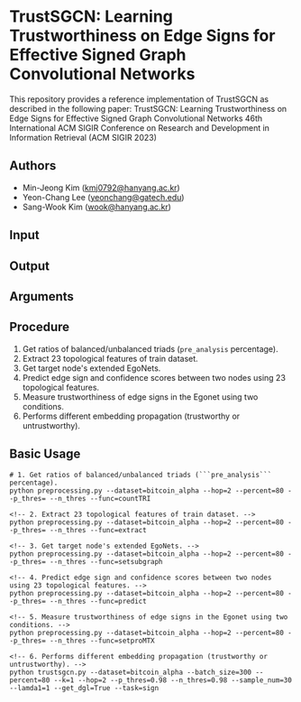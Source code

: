 # TrustSGCN: Learning Trustworthiness on Edge Signs for Effective Signed Graph Convolutional Networks

This repository provides a reference implementation of TrustSGCN as described in the following paper:
TrustSGCN: Learning Trustworthiness on Edge Signs for Effective Signed Graph Convolutional Networks
46th International ACM SIGIR Conference on Research and Development in Information Retrieval (ACM SIGIR 2023)

## Authors
- Min-Jeong Kim (kmj0792@hanyang.ac.kr)
- Yeon-Chang Lee (yeonchang@gatech.edu)
- Sang-Wook Kim (wook@hanyang.ac.kr)

## Input

## Output

## Arguments

## Procedure
1. Get ratios of balanced/unbalanced triads (```pre_analysis``` percentage).
2. Extract 23 topological features of train dataset.
3. Get target node's extended EgoNets.
4. Predict edge sign and confidence scores between two nodes using 23 topological features.
5. Measure trustworthiness of edge signs in the Egonet using two conditions.
6. Performs different embedding propagation (trustworthy or untrustworthy).

## Basic Usage

```
# 1. Get ratios of balanced/unbalanced triads (```pre_analysis``` percentage).
python preprocessing.py --dataset=bitcoin_alpha --hop=2 --percent=80 --p_thres= --n_thres --func=countTRI

<!-- 2. Extract 23 topological features of train dataset. -->
python preprocessing.py --dataset=bitcoin_alpha --hop=2 --percent=80 --p_thres= --n_thres --func=extract

<!-- 3. Get target node's extended EgoNets. -->
python preprocessing.py --dataset=bitcoin_alpha --hop=2 --percent=80 --p_thres= --n_thres --func=setsubgraph

<!-- 4. Predict edge sign and confidence scores between two nodes using 23 topological features. -->
python preprocessing.py --dataset=bitcoin_alpha --hop=2 --percent=80 --p_thres= --n_thres --func=predict

<!-- 5. Measure trustworthiness of edge signs in the Egonet using two conditions. -->
python preprocessing.py --dataset=bitcoin_alpha --hop=2 --percent=80 --p_thres= --n_thres --func=setproMTX

<!-- 6. Performs different embedding propagation (trustworthy or untrustworthy). -->
python trustsgcn.py --dataset=bitcoin_alpha --batch_size=300 --percent=80 --k=1 --hop=2 --p_thres=0.98 --n_thres=0.98 --sample_num=30 --lamda1=1 --get_dgl=True --task=sign
```
